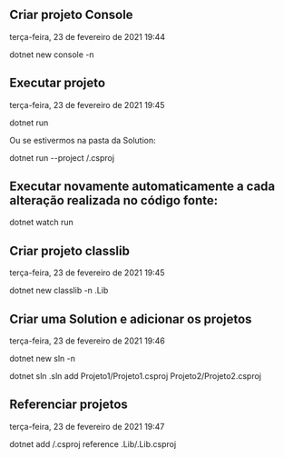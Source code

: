 ## Criar projeto Console

terça-feira, 23 de fevereiro de 2021
19:44

dotnet new console -n <NomeProjeto>   


## Executar projeto

terça-feira, 23 de fevereiro de 2021
19:45

dotnet run 

Ou se estivermos na pasta da Solution:

dotnet run --project <ProjetoPrincipal>/<ProjetoPrincipal>.csproj

## Executar novamente automaticamente a cada alteração realizada no código fonte:

dotnet watch run

## Criar projeto classlib

terça-feira, 23 de fevereiro de 2021
19:45

dotnet new classlib -n <NomeProjeto>.Lib 


## Criar uma Solution e adicionar os projetos

terça-feira, 23 de fevereiro de 2021
19:46

dotnet new sln -n <NomeDaSolucao>

dotnet sln <NomeDaSolucao>.sln add Projeto1/Projeto1.csproj Projeto2/Projeto2.csproj


## Referenciar projetos

terça-feira, 23 de fevereiro de 2021
19:47

dotnet add <Projeto>/<Projeto>.csproj reference <ProjetoReferencia>.Lib/<ProjetoReferencia>.Lib.csproj





